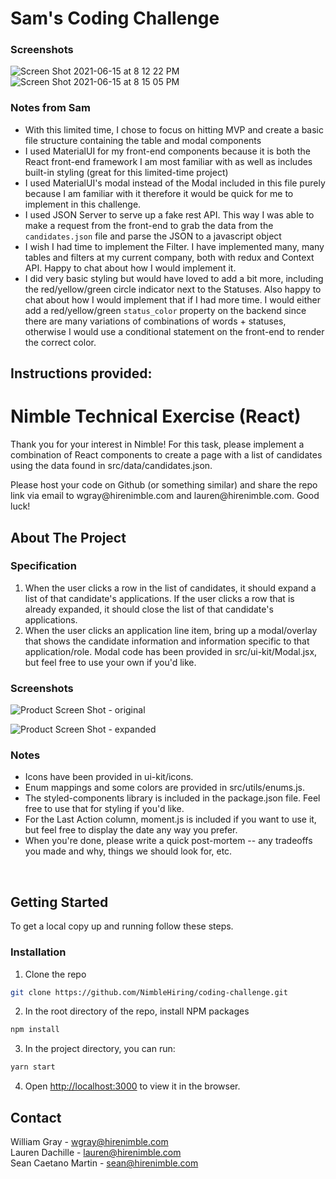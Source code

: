 # Sam's Coding Challenge

### Screenshots

![Screen Shot 2021-06-15 at 8 12 22 PM](https://user-images.githubusercontent.com/42163390/122143731-a7388180-ce17-11eb-90de-bbe9cba406fa.png)
![Screen Shot 2021-06-15 at 8 15 05 PM](https://user-images.githubusercontent.com/42163390/122143735-a9024500-ce17-11eb-94a8-42131d254b9d.png)

### Notes from Sam

- With this limited time, I chose to focus on hitting MVP and create a basic file structure containing the table and modal components
- I used MaterialUI for my front-end components because it is both the React front-end framework I am most familiar with as well as includes built-in styling (great for this limited-time project)
- I used MaterialUI's modal instead of the Modal included in this file purely because I am familiar with it therefore it would be quick for me to implement in this challenge.
- I used JSON Server to serve up a fake rest API. This way I was able to make a request from the front-end to grab the data from the `candidates.json` file and parse the JSON to a javascript object
- I wish I had time to implement the Filter. I have implemented many, many tables and filters at my current company, both with redux and Context API. Happy to chat about how I would implement it.
- I did very basic styling but would have loved to add a bit more, including the red/yellow/green circle indicator next to the Statuses. Also happy to chat about how I would implement that if I had more time. I would either add a red/yellow/green `status_color` property on the backend since there are many variations of combinations of words + statuses, otherwise I would use a conditional statement on the front-end to render the correct color.




## Instructions provided:





# Nimble Technical Exercise (React)
<p>
  <p>
    Thank you for your interest in Nimble! For this task, please implement a combination of React components to create a page with a list of candidates using the data found in src/data/candidates.json.
  </p>

  <p>
    Please host your code on Github (or something similar) and share the repo link via email to wgray@hirenimble.com and lauren@hirenimble.com. Good luck!
  </p>

<!-- ABOUT THE PROJECT -->
## About The Project

### Specification

1. When the user clicks a row in the list of candidates, it should expand a list of that candidate's applications. If the user clicks a row that is already expanded, it should close the list of that candidate's applications.
2. When the user clicks an application line item, bring up a modal/overlay that shows the candidate information and information specific to that application/role. Modal code has been provided in src/ui-kit/Modal.jsx, but feel free to use your own if you'd like.

### Screenshots

![Product Screen Shot - original][product-screenshot-original]

![Product Screen Shot - expanded][product-screenshot-expanded]

### Notes

- Icons have been provided in ui-kit/icons.
- Enum mappings and some colors are provided in src/utils/enums.js.
- The styled-components library is included in the package.json file. Feel free to use that for styling if you'd like.
- For the Last Action column, moment.js is included if you want to use it, but feel free to display the date any way you prefer.
- When you're done, please write a quick post-mortem -- any tradeoffs you made and why, things we should look for, etc.
<br />


<!-- GETTING STARTED -->
## Getting Started

To get a local copy up and running follow these steps.

### Installation

1. Clone the repo
```sh
git clone https://github.com/NimbleHiring/coding-challenge.git
```
2. In the root directory of the repo, install NPM packages
```sh
npm install
```
3. In the project directory, you can run:
```sh
yarn start
```
4. Open [http://localhost:3000](http://localhost:3000) to view it in the browser.



<!-- CONTACT -->
## Contact

William Gray - wgray@hirenimble.com
<br />
Lauren Dachille - lauren@hirenimble.com
<br />
Sean Caetano Martin - sean@hirenimble.com



<!-- MARKDOWN LINKS & IMAGES -->
[product-screenshot-original]: public/original.png
[product-screenshot-expanded]: public/expanded.png
